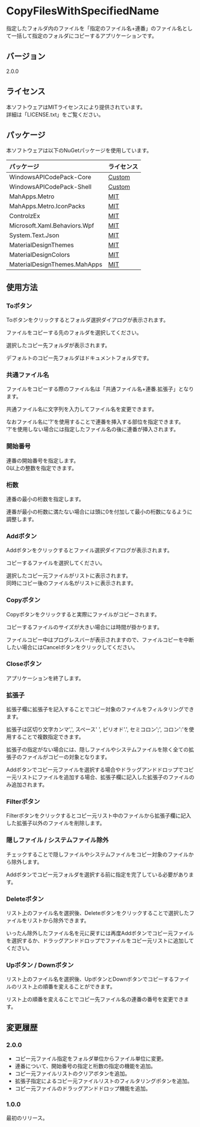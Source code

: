 # CopyFilesWithSpecifiedName #

指定したフォルダ内のファイルを「指定のファイル名+連番」のファイル名として一括して指定のフォルダにコピーするアプリケーションです。  

## バージョン ##

2.0.0

## ライセンス ##

本ソフトウェアはMITライセンスにより提供されています。  
詳細は「LICENSE.txt」をご覧ください。  

## パッケージ ##

本ソフトウェアは以下のNuGetパッケージを使用しています。  

| パッケージ                   | ライセンス                                                                                     |
|:-----------------------------|:-----------------------------------------------------------------------------------------------|
| WindowsAPICodePack-Core      | [Custom](https://github.com/aybe/Windows-API-Code-Pack-1.1/blob/master/LICENCE)                |
| WindowsAPICodePack-Shell     | [Custom](https://github.com/aybe/Windows-API-Code-Pack-1.1/blob/master/LICENCE)                |
| MahApps.Metro                | [MIT](https://github.com/MahApps/MahApps.Metro/blob/develop/LICENSE)                           |
| MahApps.Metro.IconPacks      | [MIT](https://github.com/MahApps/MahApps.Metro.IconPacks/blob/develop/LICENSE)                 |
| ControlzEx                   | [MIT](https://github.com/ControlzEx/ControlzEx/blob/develop/LICENSE)                           |
| Microsoft.Xaml.Behaviors.Wpf | [MIT](https://github.com/microsoft/XamlBehaviorsWpf/blob/master/LICENSE)                       |
| System.Text.Json             | [MIT](https://www.nuget.org/packages/System.Text.Json/4.7.2/license)                           |
| MaterialDesignThemes         | [MIT](https://github.com/MaterialDesignInXAML/MaterialDesignInXamlToolkit/blob/master/LICENSE) |
| MaterialDesignColors         | [MIT](https://github.com/MaterialDesignInXAML/MaterialDesignInXamlToolkit/blob/master/LICENSE) |
| MaterialDesignThemes.MahApps | [MIT](https://github.com/MaterialDesignInXAML/MaterialDesignInXamlToolkit/blob/master/LICENSE) |

## 使用方法 ##

### Toボタン ###

Toボタンをクリックするとフォルダ選択ダイアログが表示されます。

ファイルをコピーする先のフォルダを選択してください。

選択したコピー先フォルダが表示されます。

デフォルトのコピー先フォルダはドキュメントフォルダです。

### 共通ファイル名 ###

ファイルをコピーする際のファイル名は「共通ファイル名+連番.拡張子」となります。

共通ファイル名に文字列を入力してファイル名を変更できます。

なおファイル名に'?'を使用することで連番を挿入する部位を指定できます。  
'?'を使用しない場合には指定したファイル名の後に連番が挿入されます。

### 開始番号 ###

連番の開始番号を指定します。  
0以上の整数を指定できます。

### 桁数 ###

連番の最小の桁数を指定します。

連番が最小の桁数に満たない場合には頭に0を付加して最小の桁数になるように調整します。

### Addボタン ###

Addボタンをクリックするとファイル選択ダイアログが表示されます。

コピーするファイルを選択してください。

選択したコピー元ファイルがリストに表示されます。  
同時にコピー後のファイル名がリストに表示されます。

### Copyボタン ###

Copyボタンをクリックすると実際にファイルがコピーされます。

コピーするファイルのサイズが大きい場合には時間が掛かります。

ファイルコピー中はプログレスバーが表示されますので、ファイルコピーを中断したい場合にはCancelボタンをクリックしてください。

### Closeボタン ###

アプリケーションを終了します。

### 拡張子 ###

拡張子欄に拡張子を記入することでコピー対象のファイルをフィルタリングできます。

拡張子は区切り文字カンマ',', スペース' ', ピリオド'.', セミコロン';', コロン':'を使用することで複数指定できます。

拡張子の指定がない場合には、隠しファイルやシステムファイルを除く全ての拡張子のファイルがコピーの対象となります。

Addボタンでコピー元ファイルを選択する場合やドラッグアンドドロップでコピー元リストにファイルを追加する場合、拡張子欄に記入した拡張子のファイルのみ追加されます。

### Filterボタン ###

Filterボタンをクリックするとコピー元リスト中のファイルから拡張子欄に記入した拡張子以外のファイルを削除します。

### 隠しファイル / システムファイル除外 ###

チェックすることで隠しファイルやシステムファイルをコピー対象のファイルから除外します。

Addボタンでコピー元フォルダを選択する前に指定を完了している必要があります。

### Deleteボタン ###

リスト上のファイル名を選択後、Deleteボタンをクリックすることで選択したファイルをリストから除外できます。

いったん除外したファイル名を元に戻すには再度Addボタンでコピー元ファイルを選択するか、ドラッグアンドドロップでファイルをコピー元リストに追加してください。

### Upボタン / Downボタン ###

リスト上のファイル名を選択後、UpボタンとDownボタンでコピーするファイルのリスト上の順番を変えることができます。

リスト上の順番を変えることでコピー先ファイル名の連番の番号を変更できます。

## 変更履歴 ##

### 2.0.0 ###

- コピー元ファイル指定をフォルダ単位からファイル単位に変更。
- 連番について、開始番号の指定と桁数の指定の機能を追加。
- コピー元ファイルリストのクリアボタンを追加。
- 拡張子指定によるコピー元ファイルリストのフィルタリングボタンを追加。
- コピー元ファイルのドラッグアンドドロップ機能を追加。

### 1.0.0 ###

最初のリリース。
